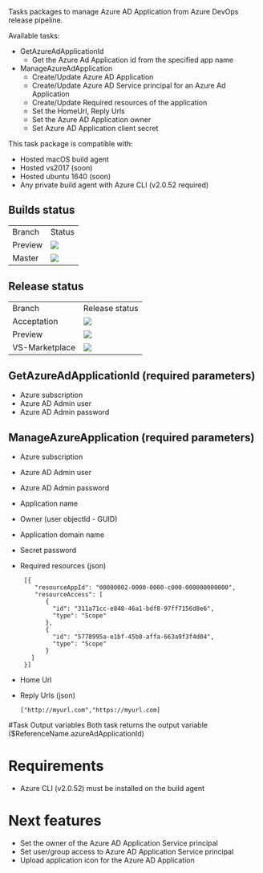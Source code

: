 Tasks packages to manage Azure AD Application from Azure DevOps release pipeline.

Available tasks:
- GetAzureAdApplicationId
	- Get the Azure Ad Application id from the specified app name
- ManageAzureAdApplication
	- Create/Update Azure AD Application
	- Create/Update Azure AD Service principal for an Azure Ad Application
	- Create/Update Required resources of the application
	- Set the HomeUrl, Reply Urls
	- Set the Azure AD Application owner
	- Set Azure AD Application client secret

This task package is compatible with:
- Hosted macOS build agent
- Hosted vs2017 (soon)
- Hosted ubuntu 1640 (soon)
- Any private build agent with Azure CLI (v2.0.52 required)

## Builds status
<table>
	<tr>
		<td>Branch</td>
		<td>Status</td>
	</tr>
	<tr>
		<td>Preview</td>
		<td><img src="https://dev.azure.com/experta/ExpertaSolutions/_apis/build/status/GitHub-AzureADAppExt-CI?branchName=Preview"/></td>
	</tr>
	<tr>
		<td>Master</td>
		<td><img src="https://dev.azure.com/experta/ExpertaSolutions/_apis/build/status/GitHub-AzureADAppExt-CI?branchName=master"/></td>
	</tr>
</table>

## Release status
<table>
	<tr>
		<td>Branch</td>
		<td>Release status</td>
	</tr>
	<tr>
		<td>Acceptation</td>
		<td><img src="https://vsrm.dev.azure.com/experta/_apis/public/Release/badge/5b43050d-0a01-4269-ace5-9e22c920391c/14/46"/></td>
	</tr>
	<tr>
		<td>Preview</td>
		<td><img src="https://vsrm.dev.azure.com/experta/_apis/public/Release/badge/5b43050d-0a01-4269-ace5-9e22c920391c/14/47"/></td>
	</tr>
	<tr>
		<td>VS-Marketplace</td>
		<td><img src="https://vsrm.dev.azure.com/experta/_apis/public/Release/badge/5b43050d-0a01-4269-ace5-9e22c920391c/14/48"/></td>
	</tr>
</table>

## GetAzureAdApplicationId (required parameters)
- Azure subscription
- Azure AD Admin user
- Azure AD Admin password

## ManageAzureApplication (required parameters)
- Azure subscription
- Azure AD Admin user
- Azure AD Admin password
- Application name
- Owner (user objectId - GUID)
- Application domain name
- Secret password
- Required resources (json)
	```
	 [{
		"resourceAppId": "00000002-0000-0000-c000-000000000000",
		"resourceAccess": [
           {
             "id": "311a71cc-e848-46a1-bdf8-97ff7156d8e6",
             "type": "Scope"
           },
           {
             "id": "5778995a-e1bf-45b8-affa-663a9f3f4d04",
             "type": "Scope"
           }
       ]
     }]
    ```
               
- Home Url
- Reply Urls (json)

	```["http://myurl.com","https://myurl.com]```

#Task Output variables
Both task returns the output variable ($ReferenceName.azureAdApplicationId)

# Requirements

- Azure CLI (v2.0.52) must be installed on the build agent

# Next features

- Set the owner of the Azure AD Application Service principal
- Set user/group access to Azure AD Application Service principal
- Upload application icon for the Azure AD Application